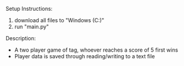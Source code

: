 Setup Instructions:
  1. download all files to "Windows (C:)"
  2. run "main.py"

Description:
  - A two player game of tag, whoever reaches a score of 5 first wins
  - Player data is saved through reading/writing to a text file
